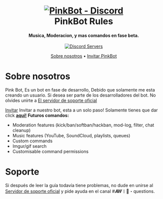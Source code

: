 <h1 align="center">
  <br>
  <a href="https://discord.gg/Q8gygxPd52"><img src="https://i.imgur.com/O61m7PX.png" alt="PinkBot - Discord"></a>
  <br>
 PinkBot Rules
  <br>
</h1>

<h4 align="center">Musica, Moderacion, y mas comandos en fase beta.</h4>

<p align="center">
  <a href="https://discord.gg/Q8gygxPd52">
    <img src="https://discordapp.com/api/guilds/133049272517001216/widget.png?style=shield" alt="Discord Servers">
  </a>
 </p>


<p align="center">
  <a href="#overview">Sobre nosotros</a>
  •
  <a href="#installation">Invitar PinkBot</a>
  
</p>

# Sobre nosotros
Pink Bot, Es un bot en fase de desarrollo, Debido que solamente me esta creando un usuario.
Si desea ser parte de los desarrolladores del bot.
No olvides unirte a [El servidor de soporte oficial](https://discord.gg/Q8gygxPd52)

[Invitar](#installation) Invitar a nuestro bot, esta a un solo paso! Solamente tienes que dar click  [**aqui!**](https://discord.com/oauth2/authorize?client_id=818932421516722237&scope=bot&permissions=2147483647)
**Futuros comandos:**

- Moderation features (kick/ban/softban/hackban, mod-log, filter, chat cleanup)
- Music features (YouTube, SoundCloud, playlists, queues)
- Custom commands
- Imgur/gif search
- Customisable command permissions


# Soporte


Si después de leer la guía todavía tiene problemas, no dude en unirse al
[Servidor de soporte oficial](https://discord.gg/red) y pide ayuda en el canal #𝑨𝑾〡🏁・questions.




